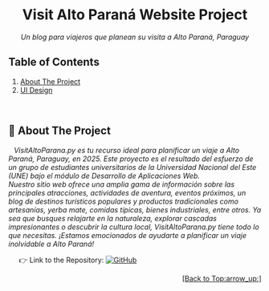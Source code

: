 <div id="top"></div>
<h1 align="center"> Visit Alto Paraná Website Project</h1>
<p align="center"><i> Un blog para viajeros que planean su visita a Alto Paraná, Paraguay </i></p>

## Table of Contents
<ol>
    <li><a href="#about">About The Project</a></li>
    <li><a href="#ui">UI Design</a></li>
</ol>

<br/>

<a name="about"></a>
## :round_pushpin: About The Project
&ensp; *VisitAltoParana.py es tu recurso ideal para planificar un viaje a Alto Paraná, Paraguay, en 2025. Este proyecto es el resultado del esfuerzo de un grupo de estudiantes universitarios de la Universidad Nacional del Este (UNE) bajo el módulo de Desarrollo de Aplicaciones Web.  
Nuestro sitio web ofrece una amplia gama de información sobre las principales atracciones, actividades de aventura, eventos próximos, un blog de destinos turísticos populares y productos tradicionales como artesanías, yerba mate, comidas típicas, bienes industriales, entre otros. Ya sea que busques relajarte en la naturaleza, explorar cascadas impresionantes o descubrir la cultura local, VisitAltoParana.py tiene todo lo que necesitas. ¡Estamos emocionados de ayudarte a planificar un viaje inolvidable a Alto Paraná!*<br/>

&ensp;&ensp;&ensp;:point_right: Link to the Repository: <a href="https://github.com/damithadev/Visit-AltoParana-Web"> ![GitHub](https://img.shields.io/badge/github-%23121011.svg?style=for-the-badge&logo=github&logoColor=white)<a/>
<p align="right"><a href="#top">[Back to Top:arrow_up:]</a></p>

